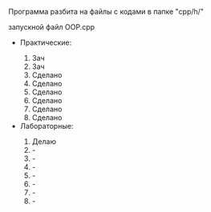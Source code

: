 Программа разбита на файлы с кодами в папке "cpp/h/"

запускной файл OOP.cpp

<ul>
  <li>Практические:</li>
  <ol type="1">
    <li>Зач</li>
    <li>Зач</li>
    <li>Сделано</li>
    <li>Сделано</li>
    <li>Сделано</li>
    <li>Сделано</li>
    <li>Сделано</li>
    <li>Сделано</li>
  </ol>
  <li>Лабораторные:</li>
  <ol type="1">
    <li>Делаю</li>
    <li>-</li>
    <li>-</li>
    <li>-</li>
    <li>-</li>
    <li>-</li>
    <li>-</li>
    <li>-</li>
  </ol>
</ul>
